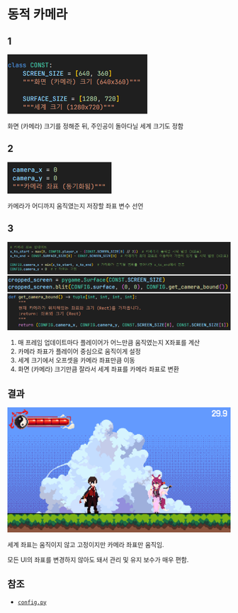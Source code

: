 # 동적 카메라
## 1
![1](../images/dynamic_camera_1.png)

화면 (카메라) 크기를 정해준 뒤, 주인공이 돌아다닐 세계 크기도 정함

## 2
![2](../images/dynamic_camera_2.png)

카메라가 어디까지 움직였는지 저장할 좌표 변수 선언

## 3
![3](../images/dynamic_camera_3.png)
![4](../images/dynamic_camera_4.png)
![5](../images/dynamic_camera_5.png)

1. 매 프레임 업데이트마다 플레이어가 어느만큼 움직였는지 X좌표를 계산
2. 카메라 좌표가 플레이어 중심으로 움직이게 설정
3. 세계 크기에서 오프셋을 카메라 좌표만큼 이동
4. 화면 (카메라) 크기만큼 잘라서 세계 좌표를 카메라 좌표로 변환

## 결과
![6](../images/dynamic_camera_6.gif)

세계 좌표는 움직이지 않고 고정이지만
카메라 좌표만 움직임.

모든 UI의 좌표를 변경하지 않아도 돼서
관리 및 유지 보수가 매우 편함.

## 참조
- [`config.py`](../../components/config.py)
